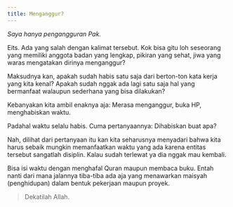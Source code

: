 ```yaml
---
title: Menganggur?
---
```


_Saya hanya pengangguran Pak._

Eits. Ada yang salah dengan kalimat tersebut. Kok bisa gitu loh seseorang yang memiliki anggota badan yang lengkap, pikiran yang sehat, jiwa yang waras mengatakan dirinya menganggur?

Maksudnya kan, apakah sudah habis satu saja dari berton-ton kata kerja yang kita kenal? Apakah sudah nggak ada lagi satu saja hal yang bermanfaat walaupun sederhana yang bisa dilakukan?

Kebanyakan kita ambil enaknya aja: Merasa menganggur, buka HP, menghabiskan waktu.

Padahal waktu selalu habis. Cuma pertanyaannya: Dihabiskan buat apa?

Nah, dilihat dari pertanyaan itu kan kita seharusnya menyadari bahwa kita harus sebaik mungkin memanfaatkan waktu yang ada karena entitas tersebut sangatlah disiplin. Kalau sudah terlewat ya dia nggak mau kembali.

Bisa isi waktu dengan menghafal Quran maupun membaca buku. Entah nanti dari mana jalannya tiba-tiba ada aja yang menawarkan maisyah (penghidupan) dalam bentuk pekerjaan maupun proyek.

> Dekatilah Allah.